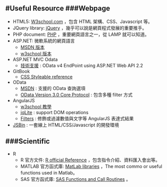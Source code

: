 #Useful Resource
###Webpage
---
* HTML5: [W3school.com](http://www.w3schools.com/) ，包含 HTML 架構、CSS、Javascript 等。
* JQuery library: [jQuery](http://jquery.com/) ，幾乎可以說是網頁程式發展的重要推手。
* PHP document: [PHP](http://php.net/manual/en/language.references.php) ，重要網頁語言之一，從 LAMP 就可以知道。
* ASP.NET: 微軟系統的網頁語言
  * [MSDN 版本](https://msdn.microsoft.com/zh-tw/library/ms178463.aspx)
  * [w3school 版本](http://www.w3schools.com/aspnet/webpages_ref_classes.asp)
* ASP.NET MVC Odata
  * [技術支援](http://www.asp.net/web-api/overview/odata-support-in-aspnet-web-api/odata-v4/create-an-odata-v4-endpoint) : OData v4 EndPoint using ASP.NET Web API 2.2
* GitBook
  * [CSS Styleable reference](http://highlightjs.readthedocs.org/en/latest/css-classes-reference.html)
* OData
  * [MSDN](https://msdn.microsoft.com/library/azure/gg312156.aspx) : 支援的 OData 查詢選項
  * [OData Version 3.0 Core Protocol](http://www.odata.org/documentation/odata-version-3-0/odata-version-3-0-core-protocol/) : 包含多種 filter 方式
* AngularJS
  * [w3school 教學](http://www.w3schools.com/angular/angular_intro.asp)
  * [jqLite](https://docs.angularjs.org/api/ng/function/angular.element) : support DOM operations
  * [Filters](http://docs.angularjs.org/guide/dev_guide.templates.filters) : 修飾或過濾數值與文字等 AngularJS 表達式結果
* [JSBin](http://jsbin.com/?html,output) : 一套線上 HTML/CSS/Javascript 的開發環境


###Scientific
---
* R
  * R 官方文件: [R official Reference](https://cran.r-project.org/manuals.html) ，包含指令介紹、資料匯入會出等。
  * MATLAB 官方函式庫: [MatLab libraries](http://www.mathworks.com/help/matlab/functionlist.html?requestedDomain=www.mathworks.com) ，The most commo or useful functions used in Matlab。
  * SAS 官方函式庫: [SAS Functions and Call Routines](http://support.sas.com/documentation/cdl/en/lrdict/64316/HTML/default/viewer.htm#a000245852.htm) 。
